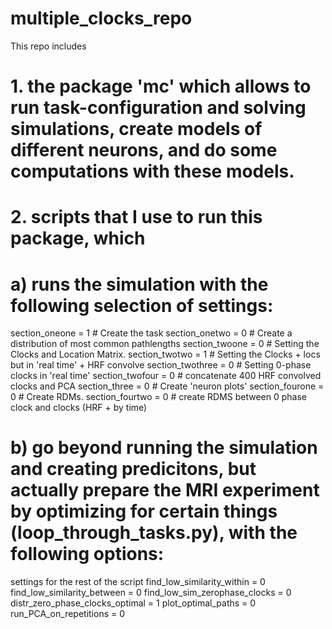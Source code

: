 # multiple_clocks_repo
This repo includes 
# 1. the package 'mc' which allows to run task-configuration and solving simulations, create models of different neurons, and do some computations with these models.
# 2. scripts that I use to run this package, which 
# a) runs the simulation with the following selection of settings:
section_oneone = 1 # Create the task
section_onetwo = 0 # Create a distribution of most common pathlengths
section_twoone = 0 # Setting the Clocks and Location Matrix. 
section_twotwo = 1 # Setting the Clocks + locs but in 'real time' + HRF convolve
section_twothree = 0 # Setting 0-phase clocks in 'real time'
section_twofour = 0 # concatenate 400 HRF convolved clocks and PCA
section_three = 0 # Create 'neuron plots'
section_fourone = 0 # Create RDMs.
section_fourtwo = 0 # create RDMS between 0 phase clock and clocks (HRF + by time)
  
# b) go beyond running the simulation and creating predicitons, but actually prepare the MRI experiment by optimizing for certain things (loop_through_tasks.py), with the following options:
settings for the rest of the script
find_low_similarity_within = 0
find_low_similarity_between = 0
find_low_sim_zerophase_clocks = 0
distr_zero_phase_clocks_optimal = 1
plot_optimal_paths = 0
run_PCA_on_repetitions = 0


  
 

